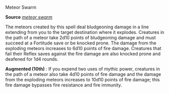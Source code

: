 Meteor Swarm

**Source** [_meteor swarm_](/pathfinderRPG/prd/spells/meteorSwarm.html#_meteor-swarm)

The meteors created by this spell deal bludgeoning damage in a line extending from you to the target destination where it explodes. Creatures in the path of a meteor take 2d10 points of bludgeoning damage and must succeed at a Fortitude save or be knocked prone. The damage from the exploding meteors increases to 6d10 points of fire damage. Creatures that fail their Reflex saves against the fire damage are also knocked prone and deafened for 1d4 rounds.

**Augmented (10th)** : If you expend two uses of mythic power, creatures in the path of a meteor also take 4d10 points of fire damage and the damage from the exploding meteors increases to 10d10 points of fire damage; this fire damage bypasses fire resistance and fire immunity.

